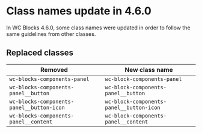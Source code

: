 # Class names update in 4.6.0

In WC Blocks 4.6.0, some class names were updated in order to follow the same guidelines from other classes.

## Replaced classes

| Removed                                   | New class name                           |
|-------------------------------------------|------------------------------------------|
| `wc-blocks-components-panel`              | `wc-block-components-panel`              |
| `wc-blocks-components-panel__button`      | `wc-block-components-panel__button`      |
| `wc-blocks-components-panel__button-icon` | `wc-block-components-panel__button-icon` |
| `wc-blocks-components-panel__content`     | `wc-block-components-panel__content`     |
